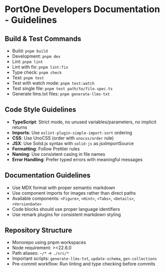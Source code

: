 # PortOne Developers Documentation - Guidelines

## Build & Test Commands
- Build: `pnpm build`
- Development: `pnpm dev`
- Lint: `pnpm lint`
- Lint with fix: `pnpm lint:fix`
- Type check: `pnpm check`
- Test: `pnpm test`
- Test with watch mode: `pnpm test:watch`
- Test single file: `pnpm test path/to/file.spec.ts`
- Generate llms.txt files: `pnpm generate-llms-txt`

## Code Style Guidelines
- **TypeScript**: Strict mode, no unused variables/parameters, no implicit returns
- **Imports**: Use `eslint-plugin-simple-import-sort` ordering
- **CSS**: Use UnoCSS (order with `unocss/order` rule)
- **JSX**: Use Solid.js syntax with `solid-js` as jsxImportSource
- **Formatting**: Follow Prettier rules
- **Naming**: Use consistent casing in file names
- **Error Handling**: Prefer typed errors with meaningful messages

## Documentation Guidelines
- Use MDX format with proper semantic markdown
- Use component imports for images rather than direct paths
- Available components: `<Figure>`, `<Hint>`, `<Tabs>`, `<Details>`, `<VersionGate>`
- Code blocks should use proper language identifiers
- Use remark plugins for consistent markdown styling

## Repository Structure
- Monorepo using pnpm workspaces
- Node requirement: >=22.6.0
- Path aliases: `~/*` → `./src/*`
- Important scripts: `generate-llms-txt`, `update-schema`, `gen-collections`
- Pre-commit workflow: Run linting and type checking before commits
